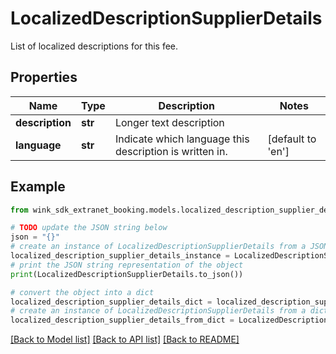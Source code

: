 # LocalizedDescriptionSupplierDetails

List of localized descriptions for this fee.

## Properties

Name | Type | Description | Notes
------------ | ------------- | ------------- | -------------
**description** | **str** | Longer text description | 
**language** | **str** | Indicate which language this description is written in. | [default to 'en']

## Example

```python
from wink_sdk_extranet_booking.models.localized_description_supplier_details import LocalizedDescriptionSupplierDetails

# TODO update the JSON string below
json = "{}"
# create an instance of LocalizedDescriptionSupplierDetails from a JSON string
localized_description_supplier_details_instance = LocalizedDescriptionSupplierDetails.from_json(json)
# print the JSON string representation of the object
print(LocalizedDescriptionSupplierDetails.to_json())

# convert the object into a dict
localized_description_supplier_details_dict = localized_description_supplier_details_instance.to_dict()
# create an instance of LocalizedDescriptionSupplierDetails from a dict
localized_description_supplier_details_from_dict = LocalizedDescriptionSupplierDetails.from_dict(localized_description_supplier_details_dict)
```
[[Back to Model list]](../README.md#documentation-for-models) [[Back to API list]](../README.md#documentation-for-api-endpoints) [[Back to README]](../README.md)


